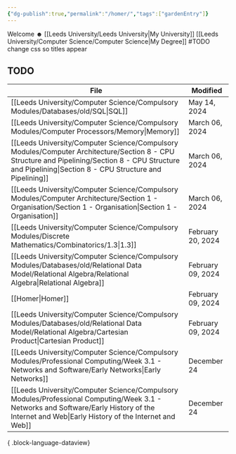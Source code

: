 ```yaml
---
{"dg-publish":true,"permalink":"/homer/","tags":["gardenEntry"]}
---
```


Welcome ☻ 
[[Leeds University/Leeds University\|My University]]
[[Leeds University/Computer Science/Computer Science\|My Degree]]
#TODO change css so titles appear

## TODO
| File                                                                                                                                                                                                          | Modified          |
| ------------------------------------------------------------------------------------------------------------------------------------------------------------------------------------------------------------- | ----------------- |
| [[Leeds University/Computer Science/Compulsory Modules/Databases/old/SQL\|SQL]]                                                                                                                            | May 14, 2024      |
| [[Leeds University/Computer Science/Compulsory Modules/Computer Processors/Memory\|Memory]]                                                                                                                | March 06, 2024    |
| [[Leeds University/Computer Science/Compulsory Modules/Computer Architecture/Section 8 - CPU Structure and Pipelining/Section 8 - CPU Structure and Pipelining\|Section 8 - CPU Structure and Pipelining]] | March 06, 2024    |
| [[Leeds University/Computer Science/Compulsory Modules/Computer Architecture/Section 1 - Organisation/Section 1 - Organisation\|Section 1 - Organisation]]                                                 | March 06, 2024    |
| [[Leeds University/Computer Science/Compulsory Modules/Discrete Mathematics/Combinatorics/1.3\|1.3]]                                                                                                       | February 20, 2024 |
| [[Leeds University/Computer Science/Compulsory Modules/Databases/old/Relational Data Model/Relational Algebra/Relational Algebra\|Relational Algebra]]                                                     | February 09, 2024 |
| [[Homer\|Homer]]                                                                                                                                                                                           | February 09, 2024 |
| [[Leeds University/Computer Science/Compulsory Modules/Databases/old/Relational Data Model/Relational Algebra/Cartesian Product\|Cartesian Product]]                                                       | February 09, 2024 |
| [[Leeds University/Computer Science/Compulsory Modules/Professional Computing/Week 3.1 - Networks and Software/Early Networks\|Early Networks]]                                                            | December 24       |
| [[Leeds University/Computer Science/Compulsory Modules/Professional Computing/Week 3.1 - Networks and Software/Early History of the Internet and Web\|Early History of the Internet and Web]]              | December 24       |

{ .block-language-dataview}
